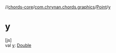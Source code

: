 //[chords-core](../../../index.md)/[com.chrynan.chords.graphics](../index.md)/[Point](index.md)/[y](y.md)

# y

[js]\
val [y](y.md): [Double](https://kotlinlang.org/api/latest/jvm/stdlib/kotlin/-double/index.html)
